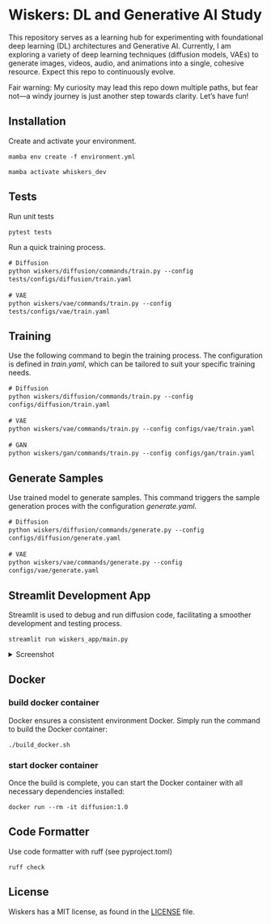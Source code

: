 # Wiskers: DL and  Generative AI Study

This repository serves as a learning hub for experimenting with foundational deep learning (DL) architectures and Generative AI. Currently, I am exploring a variety of deep learning techniques (diffusion models, VAEs) to generate images, videos, audio, and animations into a single, cohesive resource. Expect this repo to continuously evolve.

Fair warning: My curiosity may lead this repo down multiple paths, but fear not—a windy journey is just another step towards clarity. Let’s have fun!

## Installation

Create and activate your environment.
```
mamba env create -f environment.yml
```

```
mamba activate whiskers_dev
```

## Tests

Run unit tests

```
pytest tests
```

Run a quick training process.

```
# Diffusion
python wiskers/diffusion/commands/train.py --config tests/configs/diffusion/train.yaml

# VAE
python wiskers/vae/commands/train.py --config tests/configs/vae/train.yaml
```

## Training

Use the following command to begin the training process. The configuration is defined in *train.yaml*, which can be tailored to suit your specific training needs.

```
# Diffusion
python wiskers/diffusion/commands/train.py --config configs/diffusion/train.yaml

# VAE
python wiskers/vae/commands/train.py --config configs/vae/train.yaml

# GAN
python wiskers/gan/commands/train.py --config configs/gan/train.yaml
```

## Generate Samples

Use trained model to generate samples. This command triggers the sample generation proces with the configuration *generate.yaml*.

```
# Diffusion
python wiskers/diffusion/commands/generate.py --config configs/diffusion/generate.yaml

# VAE
python wiskers/vae/commands/generate.py --config configs/vae/generate.yaml
```

## Streamlit Development App

Streamlit is used to debug and run diffusion code, facilitating a smoother development and testing process.

```
streamlit run wiskers_app/main.py
```

<details>
<summary>Screenshot</summary>
<p align="center"><img src="docs/app.png?raw=true"></p>
</details>


## Docker

### build docker container

Docker ensures a consistent environment Docker. Simply run the command to build the Docker container:

```
./build_docker.sh
```

### start docker container
Once the build is complete, you can start the Docker container with all necessary dependencies installed:

```
docker run --rm -it diffusion:1.0
```

## Code Formatter
Use code formatter with ruff (see pyproject.toml)

```
ruff check
```


## License

Wiskers has a MIT license, as found in the [LICENSE](https://github.com/vincentbonnetai/wiskers/blob/main/LICENSE) file.
